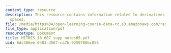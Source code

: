 ```yaml
---
content_type: resource
description: This resource contains information related to derivatives in n-dimensional
  spaces.
file: /media/https%3A/open-learning-course-data-rc.s3.amazonaws.com/res-18-007-calculus-revisited-multivariable-calculus-fall-2011/6dc406ee0483d567ca7b9259700bc056_MITRES_18_007_supp_notes05.pdf
file_type: application/pdf
resourcetype: Document
title: MITRES_18_007_supp_notes05.pdf
uid: 6dc406ee-0483-d567-ca7b-9259700bc056
---
```

